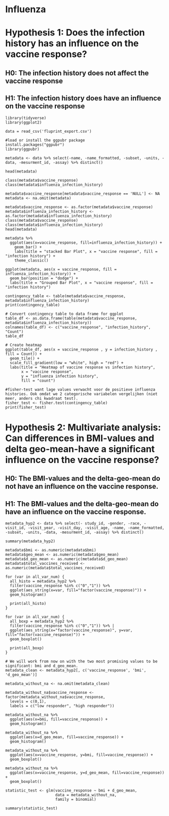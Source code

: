 # Influenza

# Hypothesis 1: Does the infection history has an influence on the vaccine response?
## H0: The infection history does not affect the vaccine response            
## H1: The infection history does have an influence on the vaccine response

```{r Libraries}
library(tidyverse)
library(ggplot2)
```
```{r}
data = read_csv('fluprint_export.csv')
```
```{r QQPlot_Dummy}
#load or install the ggpubr package
install.packages("ggpubr")
library(ggpubr)
```
```{r}
metadata <- data %>% select(-name, -name_formatted, -subset, -units, -data, -mesurment_id, -assay) %>% distinct() 
```
```{r}
head(metadata)
```
```{r}
class(metadata$vaccine_response)
class(metadata$influenza_infection_history)
```
```{r}
metadata$vaccine_response[metadata$vaccine_response == 'NULL'] <- NA
metadata <- na.omit(metadata)
```
```{r}
metadata$vaccine_response <- as.factor(metadata$vaccine_response)
metadata$influenza_infection_history <- as.factor(metadata$influenza_infection_history)
class(metadata$vaccine_response)
class(metadata$influenza_infection_history)
head(metadata)
```
```{r}
metadata %>%
  ggplot(aes(x=vaccine_response, fill=influenza_infection_history)) +
    geom_bar() +
    labs(title = "stacked Bar Plot", x = "vaccine response", fill = "infection history") +
    theme_classic()
```
```{r}
ggplot(metadata, aes(x = vaccine_response, fill = influenza_infection_history)) +
  geom_bar(position = "dodge") +
  labs(title = "Grouped Bar Plot", x = "vaccine response", fill = "infection history")
```
```{r}
contingency_table <- table(metadata$vaccine_response, metadata$influenza_infection_history)
print(contingency_table)
```
```{r}
# Convert contingency table to data frame for ggplot
table_df <- as.data.frame(table(metadata$vaccine_response, metadata$influenza_infection_history))
colnames(table_df) <- c("vaccine_response", "infection_history", "Count")
table_df
```
```{r}
# Create heatmap
ggplot(table_df, aes(x = vaccine_response , y = infection_history , fill = Count)) +
  geom_tile() +
  scale_fill_gradient(low = "white", high = "red") +
  labs(title = "Heatmap of vaccine response vs infection history", 
       x = "vaccine response", 
       y = "influenza infection history", 
       fill = "count")
```
```{r}
#fisher-test want lage values verwacht voor de positieve influenza histories. Ook omdat we 2 categorische variabelen vergelijken (niet meer, anders chi kwadraat test).
fisher_test <- fisher.test(contingency_table)
print(fisher_test)
```

# Hypothesis 2: Multivariate analysis: Can differences in BMI-values and delta geo-mean-have a significant influence on the vaccine response?
## H0: The BMI-values and the delta-geo-mean do not have an influence on the vaccine response.
## H1: The BMI-values and the delta-geo-mean do have an influence on the vaccine response.

```{r Libraries}
metadata_hyp2 <- data %>% select(- study_id, -gender, -race, -visit_id, -visit_year, -visit_day, -visit_age, -name, -name_formatted, -subset, -units, -data, -mesurment_id, -assay) %>% distinct()
```
```{r Libraries}
summary(metadata_hyp2)
```
```{r Libraries}
metadata$bmi <- as.numeric(metadata$bmi)
metadata$geo_mean <- as.numeric(metadata$geo_mean)
metadata$d_geo_mean <- as.numeric(metadata$d_geo_mean)
metadata$total_vaccines_received <- as.numeric(metadata$total_vaccines_received)
```
```{r}
for (var in all_var_num) {
  all_histo = metadata_hyp2 %>%
  filter(vaccine_response %in% c("0","1")) %>%
  ggplot(aes_string(x=var, fill="factor(vaccine_response)")) +
  geom_histogram()

  print(all_histo)
}
```

```{r}
for (var in all_var_num) {
  all_boxp = metadata_hyp2 %>%
  filter(vaccine_response %in% c("0","1")) %>% |
  ggplot(aes_string(x="factor(vaccine_response)", y=var, fill="factor(vaccine_response)")) +
  geom_boxplot()

  print(all_boxp)
}
```
```{r}
# We will work from now on with the two most promising values to be significant: bmi and d_geo_mean.
metadata_clean <- metadata_hyp2[, c('vaccine_response', 'bmi', 'd_geo_mean')]

metadata_without_na <- na.omit(metadata_clean)
```
```{r}
metadata_without_na$vaccine_response <- factor(metadata_without_na$vaccine_response,
  levels = c(0,1),
  labels = c("low responder", "high responder"))
```
```{r}
metadata_without_na %>%
  ggplot(aes(x=bmi, fill=vaccine_response)) +
  geom_histogram()

metadata_without_na %>%
  ggplot(aes(x=d_geo_mean, fill=vaccine_response)) +
  geom_histogram()
```
```{r}
metadata_without_na %>%
  ggplot(aes(x=vaccine_response, y=bmi, fill=vaccine_response)) +
  geom_boxplot()

metadata_without_na %>%
  ggplot(aes(x=vaccine_response, y=d_geo_mean, fill=vaccine_response)) +
  geom_boxplot()
```
```{r}
statistic_test <- glm(vaccine_response ~ bmi + d_geo_mean,
                      data = metadata_without_na,
                      family = binomial)

summary(statistic_test)
```
